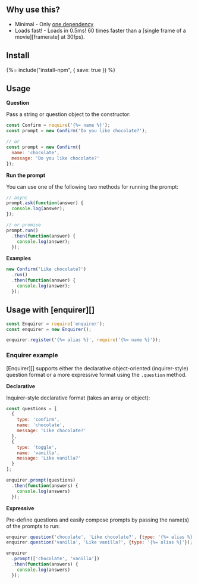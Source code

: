 ## Why use this?

* Minimal - Only [one dependency](https://github.com/doowb/ansi-colors)
* Loads fast! - Loads in 0.5ms! 60 times faster than a [single frame of a movie][framerate] at 30fps).

## Install
{%= include("install-npm", { save: true }) %}

## Usage

**Question**

Pass a string or question object to the constructor:

```js
const Confirm = require('{%= name %}');
const prompt = new Confirm('Do you like chocolate?');

// or
const prompt = new Confirm({
  name: 'chocolate', 
  message: 'Do you like chocolate?'
});
```

**Run the prompt**

You can use one of the following two methods for running the prompt:

```js
// async
prompt.ask(function(answer) {
  console.log(answer);
});

// or promise
prompt.run()
  .then(function(answer) {
    console.log(answer);
  });
```

**Examples**

```js
new Confirm('Like chocolate?')
  .run()
  .then(function(answer) {
    console.log(answer);
  });
```


## Usage with [enquirer][]

```js
const Enquirer = require('enquirer');
const enquirer = new Enquirer();

enquirer.register('{%= alias %}', require('{%= name %}'));
```

### Enquirer example

[Enquirer][] supports either the declarative object-oriented (inquirer-style) question format or a more expressive format using the `.question` method.

**Declarative**

Inquirer-style declarative format (takes an array or object):

```js
const questions = [
  {
    type: 'confirm',
    name: 'chocolate',
    message: 'Like chocolate?'
  },
  {
    type: 'toggle',
    name: 'vanilla',
    message: 'Like vanilla?'
  }
];

enquirer.prompt(questions)
  .then(function(answers) {
    console.log(answers)
  });
```

**Expressive**

Pre-define questions and easily compose prompts by passing the name(s) of the prompts to run:

```js
enquirer.question('chocolate', 'Like chocolate?', {type: '{%= alias %}'});
enquirer.question('vanilla', 'Like vanilla?', {type: '{%= alias %}'});

enquirer
  .prompt(['chocolate', 'vanilla'])
  .then(function(answers) {
    console.log(answers)
  });
```

